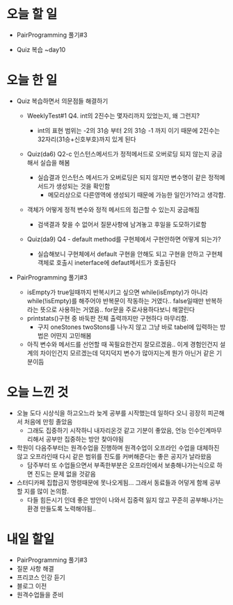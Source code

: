 # 오늘 할 일

- PairProgramming 풀기#3

- Quiz 복습 ~day10

  

# 오늘 한 일

- Quiz 복습하면서 의문점들 해결하기

  - WeeklyTest#1 Q4. int의 2진수는 몇자리까지 있었는지, 왜 그런지?

    - int의 표현 범위는 -2의 31승 부터 2의 31승 -1 까지 이기 때문에 2진수는 32자리(31승+신호부호)까지 있게 된다

  - Quiz(da6) Q2-c 인스턴스메서드가 정적메서드로 오버로딩 되지 않는지 궁금해서 실습을 해봄

    - 실습결과 인스턴스 메서드가 오버로딩은 되지 않지만 변수명이 같은 정적메서드가 생성되는 것을 확인함
      - 메모리상으로 다른영역에 생성되기 때문에 가능한 일인가?라고 생각함.

  - 객체가 어떻게 정적 변수와 정적 메서드의 접근할 수 있는지 궁금해짐

    - 검색결과 찾을 수 없어서 질문사항에 남겨놓고 후일을 도모하기로함

  - Quiz(da9) Q4 - default method를 구현체에서 구현안하면 어떻게 되는가?

    - 실습해보니 구현체에서 default 구현을 안해도 되고 구현을 안하고 구현체 객체로 호출시 ineterface에 defaut메서드가 호출된다 

    

- PairProgramming 풀기#3 

  - isEmpty가 true일때까지 반복시키고 싶으면 while(isEmpty)가 아니라 while(!isEmpty)를 해주어야 반복문이 작동하는 거였다..  false일때만 반복하라는 뜻으로 사용하는 거였음.. for문을 주로사용하다보니 해깔린다
  - printstats()구현 중 바둑판 전체 출력까지만 구현하다 마무리함.
    - 구지 oneStones twoStons를 나누지 않고 그냥 바로 tabel에 입력하는 방법은 어떤지 고민해봄
  - 아직 변수와 메서드를 선언할 때 꼭필요한건지 잘모르겠음.. 이게 경험인건지 설계의 차이인건지 모르겠는데 덕지덕지 변수가 많아지는게 뭔가 아닌거 같은 기분이듬



# 오늘 느낀 것

- 오늘 도다 시상식을 하고오느라 늦게 공부를 시작했는데 일하다 오니 굉장히 피곤해서 처음에 만힝 졸았음
  - 그래도 집중하기 시작하니 내자리온것 같고 기분이 좋았음, 언능 인수인계마무리해서 공부만 집중하는 방안 찾아야됨
- 학원이 다음주부터는 원격수업을 진행하며 원격수업이 오프라인 수업을 대체하진 않고 오프라인때 다시 같은 범위를 진도를 커버해준다는 좋은 공지가 날라왔음
  - 담주부터 또 수업들으면서 부족한부분은 오프라인에서 보충해나가는식으로 하면 진도는 문제 없을 것같음
- 스터디카페 집합금지 명령때문에 못나오게됨... 그래서 동료들과 어덯게 함께 공부할 지를 많이 논의함. 
  - 다들 힘든시기 인데 좋은 방안이 나와서 집중력 잃지 않고 꾸준히 공부해나가는 환경 만들도록 노력해야됨..



# 내일 할일

- PairProgramming 풀기#3
- 질문 사항 해결
- 프리코스 인강 듣기
- 블로그 이전
- 원격수업들을 준비
